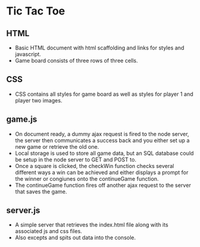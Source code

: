 # Tic Tac Toe

## HTML
- Basic HTML document with html scaffolding and links for styles and javascript.
- Game board consists of three rows of three cells.

## CSS
- CSS contains all styles for game board as well as styles for player 1 and player two images.

## game.js 
- On document ready, a dummy ajax request is fired to the node server, the server then communicates a success back and you either set up a new game or retrieve the old one.
- Local storage is used to store all game data, but an SQL database could be setup in the node server to GET and POST to. 
- Once a square is clicked, the checkWin function checks several different ways a win can be achieved and either displays a prompt for the winner or congiunes onto the continueGame function.
- The continueGame function fires off another ajax request to the server that saves the game.

## server.js
- A simple server that retrieves the index.html file along with its associated js and css files.
- Also excepts and spits out data into the console.

